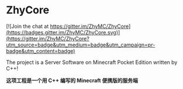 # ZhyCore

[![Join the chat at https://gitter.im/ZhyMC/ZhyCore](https://badges.gitter.im/ZhyMC/ZhyCore.svg)](https://gitter.im/ZhyMC/ZhyCore?utm_source=badge&utm_medium=badge&utm_campaign=pr-badge&utm_content=badge)

The project is a Server Software on Minecraft Pocket Edition written by C++!

<b>这项工程是一个用 C++ 编写的 Minecraft 便携版的服务端</b>
